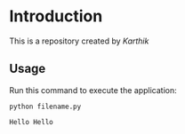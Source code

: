 # Introduction


This is a repository created by *Karthik*


## Usage


Run this command to execute the application:


`python filename.py`

 

```
Hello Hello
